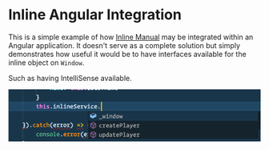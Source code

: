 #  Inline Angular Integration

This is a simple example of how [Inline Manual](https://inlinemanual.com) may be integrated within an Angular application. It doesn't serve as a complete solution but simply demonstrates how useful it would be to have interfaces available for the inline object on `Window`. 

Such as having IntelliSense available. 

![VS Code Example](./example.png)
